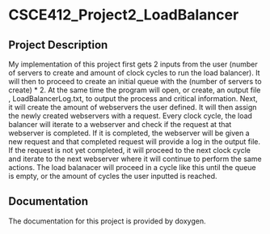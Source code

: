 # CSCE412_Project2_LoadBalancer

## Project Description
My implementation of this project first gets 2 inputs from the user (number of servers to create and amount of clock cycles to run the load balancer). It will then to proceed to create an initial queue with the (number of servers to create) * 2. At the same time the program will open, or create, an output file , LoadBalancerLog.txt, to output the process and critical information. Next, it will create the amount of webservers the user defined. It will then assign the newly created webservers with a request. Every clock cycle, the load balancer will iterate to a webserver and check if the request at that webserver is completed. If it is completed, the webserver will be given a new request and that completed request will provide a log in the output file. If the request is not yet completed, it will proceed to the next clock cycle and iterate to the next webserver where it will continue to perform the same actions. The load balanacer will proceed in a cycle like this until the queue is empty, or the amount of cycles the user inputted is reached.

## Documentation
The documentation for this project is provided by doxygen.

